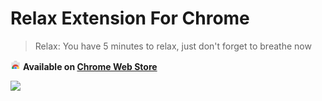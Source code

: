 # Relax Extension For Chrome

> Relax: You have 5 minutes to relax, just don't forget to breathe now

![](chrome-web-store-icon.png) **Available on [Chrome Web Store](https://chrome.google.com/webstore/detail/relax/hlbdmjmpacjgbiibokkmkecmiicieglc)** 

![](screenshot.png)